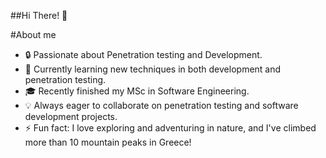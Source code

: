 ##Hi There! 👋

#About me

- 🔒 Passionate about Penetration testing and Development.
- 🤔 Currently learning new techniques in both development and penetration testing.
- 🎓 Recently finished my MSc in Software Engineering.
- 💡 Always eager to collaborate on penetration testing and software development projects.
- ⚡ Fun fact: I love exploring and adventuring in nature, and I've climbed more than 10 mountain peaks in Greece!
